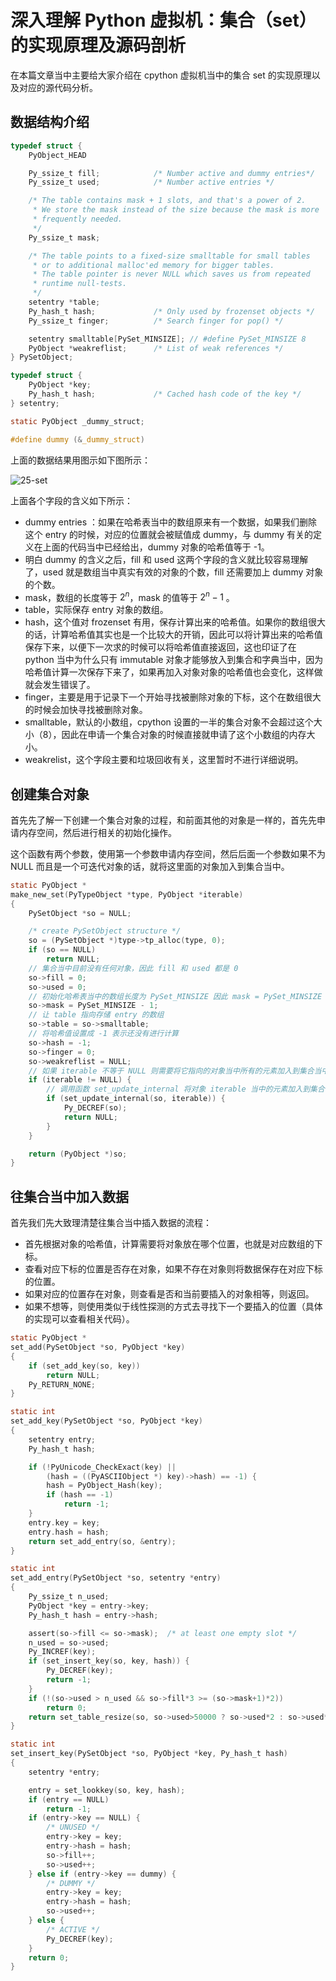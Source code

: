 # 深入理解 Python 虚拟机：集合（set）的实现原理及源码剖析

在本篇文章当中主要给大家介绍在 cpython 虚拟机当中的集合 set 的实现原理以及对应的源代码分析。

## 数据结构介绍

```c
typedef struct {
    PyObject_HEAD

    Py_ssize_t fill;            /* Number active and dummy entries*/
    Py_ssize_t used;            /* Number active entries */

    /* The table contains mask + 1 slots, and that's a power of 2.
     * We store the mask instead of the size because the mask is more
     * frequently needed.
     */
    Py_ssize_t mask;

    /* The table points to a fixed-size smalltable for small tables
     * or to additional malloc'ed memory for bigger tables.
     * The table pointer is never NULL which saves us from repeated
     * runtime null-tests.
     */
    setentry *table;
    Py_hash_t hash;             /* Only used by frozenset objects */
    Py_ssize_t finger;          /* Search finger for pop() */

    setentry smalltable[PySet_MINSIZE]; // #define PySet_MINSIZE 8
    PyObject *weakreflist;      /* List of weak references */
} PySetObject;

typedef struct {
    PyObject *key;
    Py_hash_t hash;             /* Cached hash code of the key */
} setentry;

static PyObject _dummy_struct;

#define dummy (&_dummy_struct)
```

上面的数据结果用图示如下图所示：

![25-set](../images/25-set.png)

上面各个字段的含义如下所示：

- dummy entries ：如果在哈希表当中的数组原来有一个数据，如果我们删除这个 entry 的时候，对应的位置就会被赋值成 dummy，与 dummy 有关的定义在上面的代码当中已经给出，dummy 对象的哈希值等于 -1。
- 明白 dummy 的含义之后，fill 和 used 这两个字段的含义就比较容易理解了，used 就是数组当中真实有效的对象的个数，fill 还需要加上 dummy 对象的个数。
- mask，数组的长度等于 $2^n$，mask 的值等于 $2^n - 1$ 。
- table，实际保存 entry 对象的数组。
- hash，这个值对 frozenset 有用，保存计算出来的哈希值。如果你的数组很大的话，计算哈希值其实也是一个比较大的开销，因此可以将计算出来的哈希值保存下来，以便下一次求的时候可以将哈希值直接返回，这也印证了在 python 当中为什么只有 immutable 对象才能够放入到集合和字典当中，因为哈希值计算一次保存下来了，如果再加入对象对象的哈希值也会变化，这样做就会发生错误了。
- finger，主要是用于记录下一个开始寻找被删除对象的下标，这个在数组很大的时候会加快寻找被删除对象。
- smalltable，默认的小数组，cpython 设置的一半的集合对象不会超过这个大小（8），因此在申请一个集合对象的时候直接就申请了这个小数组的内存大小。
- weakrelist，这个字段主要和垃圾回收有关，这里暂时不进行详细说明。

## 创建集合对象

首先先了解一下创建一个集合对象的过程，和前面其他的对象是一样的，首先先申请内存空间，然后进行相关的初始化操作。

这个函数有两个参数，使用第一个参数申请内存空间，然后后面一个参数如果不为 NULL 而且是一个可迭代对象的话，就将这里面的对象加入到集合当中。

```c
static PyObject *
make_new_set(PyTypeObject *type, PyObject *iterable)
{
    PySetObject *so = NULL;

    /* create PySetObject structure */
    so = (PySetObject *)type->tp_alloc(type, 0);
    if (so == NULL)
        return NULL;
    // 集合当中目前没有任何对象，因此 fill 和 used 都是 0
    so->fill = 0;
    so->used = 0;
    // 初始化哈希表当中的数组长度为 PySet_MINSIZE 因此 mask = PySet_MINSIZE - 1
    so->mask = PySet_MINSIZE - 1;
    // 让 table 指向存储 entry 的数组
    so->table = so->smalltable;
    // 将哈希值设置成 -1 表示还没有进行计算
    so->hash = -1;
    so->finger = 0;
    so->weakreflist = NULL;
    // 如果 iterable 不等于 NULL 则需要将它指向的对象当中所有的元素加入到集合当中
    if (iterable != NULL) {
        // 调用函数 set_update_internal 将对象 iterable 当中的元素加入到集合当中
        if (set_update_internal(so, iterable)) {
            Py_DECREF(so);
            return NULL;
        }
    }

    return (PyObject *)so;
}
```

## 往集合当中加入数据

首先我们先大致理清楚往集合当中插入数据的流程：

- 首先根据对象的哈希值，计算需要将对象放在哪个位置，也就是对应数组的下标。
- 查看对应下标的位置是否存在对象，如果不存在对象则将数据保存在对应下标的位置。
- 如果对应的位置存在对象，则查看是否和当前要插入的对象相等，则返回。
- 如果不想等，则使用类似于线性探测的方式去寻找下一个要插入的位置（具体的实现可以查看相关代码）。

```c
static PyObject *
set_add(PySetObject *so, PyObject *key)
{
    if (set_add_key(so, key))
        return NULL;
    Py_RETURN_NONE;
}

static int
set_add_key(PySetObject *so, PyObject *key)
{
    setentry entry;
    Py_hash_t hash;

    if (!PyUnicode_CheckExact(key) ||
        (hash = ((PyASCIIObject *) key)->hash) == -1) {
        hash = PyObject_Hash(key);
        if (hash == -1)
            return -1;
    }
    entry.key = key;
    entry.hash = hash;
    return set_add_entry(so, &entry);
}

static int
set_add_entry(PySetObject *so, setentry *entry)
{
    Py_ssize_t n_used;
    PyObject *key = entry->key;
    Py_hash_t hash = entry->hash;

    assert(so->fill <= so->mask);  /* at least one empty slot */
    n_used = so->used;
    Py_INCREF(key);
    if (set_insert_key(so, key, hash)) {
        Py_DECREF(key);
        return -1;
    }
    if (!(so->used > n_used && so->fill*3 >= (so->mask+1)*2))
        return 0;
    return set_table_resize(so, so->used>50000 ? so->used*2 : so->used*4);
}

static int
set_insert_key(PySetObject *so, PyObject *key, Py_hash_t hash)
{
    setentry *entry;

    entry = set_lookkey(so, key, hash);
    if (entry == NULL)
        return -1;
    if (entry->key == NULL) {
        /* UNUSED */
        entry->key = key;
        entry->hash = hash;
        so->fill++;
        so->used++;
    } else if (entry->key == dummy) {
        /* DUMMY */
        entry->key = key;
        entry->hash = hash;
        so->used++;
    } else {
        /* ACTIVE */
        Py_DECREF(key);
    }
    return 0;
}
```

